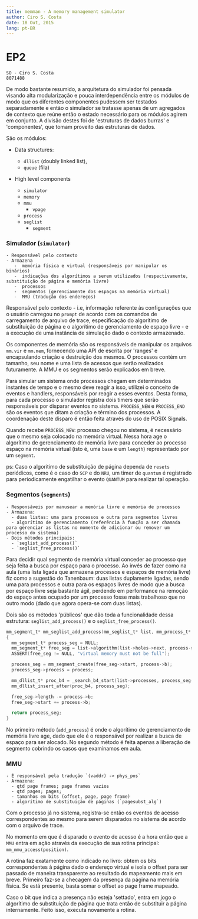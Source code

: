 ```yaml
---
title: memman - A memory management simulator
author: Ciro S. Costa
date: 18 Out, 2015
lang: pt-BR
---
```


# EP2

```slide
SO - Ciro S. Costa
8071488
```

De modo bastante resumido, a arquitetura do simulador foi pensada visando alta modularização e pouca interdependência entre os módulos de modo que os diferentes componentes pudessem ser testados separadamente e então o simulador se tratasse apenas de um agregados de contexto que reúne então o estado necessário para os módulos agirem em conjunto. A divisão destes foi de 'estruturas de dados burras' e 'componentes', que tomam proveito das estruturas de dados.

São os módulos:

- Data structures:
  - `dllist` (doubly linked list),
  - `queue` (fila)

- High level components
  - `simulator`
  - `memory`
  - `mmu `
    - `vpage`
  - `process`
  - `seglist`
    - `segment`


### Simulador (`simulator`)

```slide
- Responsável pelo contexto
- Armazena
   -  memória física e virtual (responsáveis por manipular os binários)
   -  indicações dos algorítimos a serem utilizados (respectivamente, substituição de página e memória livre)
   -  processos
   -  segmentos (gerenciamente dos espaços na memória virtual)
   -  MMU (tradução dos endereços)
```

Responsável pelo contexto - i.e, informação referente às configurações que o usuário carregou no `prompt` de acordo com os comandos de carregamento de arquivo de trace, especificação do algorítimo de substituição de página e o algorítimo de gerenciamento de espaço livre - e a execução de uma instância de simulação dado o contexto armazenado.

Os componentes de memória são os responsáveis de manipular os arquivos `mm.vir` e `mm.mem`, fornecendo uma API de escrita por 'ranges' e encapsulando criação e destruição dos mesmos. O processos contém um tamanho, seu nome e uma lista de acessos que serão realizados futuramente. A MMU e os segmentos serão explicados em breve.

Para simular um sistema onde processos chegam em determinados instantes de tempo e o mesmo deve reagir a isso, utilizei o conceito de eventos e handlers, responsáveis por reagir a esses eventos. Desta forma, para cada processo o simulador registra dois timers que serão responsáveis por disparar eventos no sistema. `PROCESS_NEW` e `PROCESS_END` são os eventos que ditam a criação e término dos processos. A coordenação deste disparo é então feita através do uso de POSIX Signals.

Quando recebe `PROCESS_NEW`: processo chegou no sistema, é necessário que o mesmo seja colocado na memória virtual. Nessa hora age o algorítimo de gerenciamento de memória livre para conceder ao processo espaço na memória virtual (isto é, uma `base` e um `length`) representado por um `segment`.

ps: Caso o algorítimo de substituição de página dependa de `resets` periódicos, como é o caso do `SCP` e do `NRU`, um timer de `quantum` é registrado para periodicamente engatilhar o evento `QUANTUM` para realizar tal operação.


### Segmentos (`segments`)

```slide
- Responsáveis por manusear a memória livre e memória de processos
- Armazena:
  - duas listas: uma para processos e outra para segmentos livres
  - algorítimo de gerenciamento (referência à função a ser chamada para gerenciar as listas no momento de adicionar ou remover um processo do sistema)
- Dois métodos principais:
  - `seglist_add_process()`
  - `seglist_free_process()`
```

Para decidir qual segmento de memória virtual conceder ao processo que seja feita a busca por espaço para o processo. Ao invés de fazer como na aula (uma lista ligada que armazena processos e espaços de memória livre) fiz como a sugestão do Tanenbaum: duas listas duplamente ligadas, sendo uma para processos e outra para os espaços livres de modo que a busca por espaço livre seja bastante ágil, perdendo em performance na remoção do espaço antes ocupado por um processo fosse mais trabalhoso que no outro modo (dado que agora opera-se com duas listas).

Dois são os métodos 'públicos' que dão toda a funcionalidade dessa estrutura: `seglist_add_process()` e o `seglist_free_process()`.


```c
mm_segment_t* mm_seglist_add_process(mm_seglist_t* list, mm_process_t* process)
{
  mm_segment_t* process_seg = NULL;
  mm_segment_t* free_seg = list->algorithm(list->holes->next, process->b);
  ASSERT(free_seg != NULL, "virtual memory must not be full");

  process_seg = mm_segment_create(free_seg->start, process->b);
  process_seg->process = process;

  mm_dllist_t* proc_b4 = _search_b4_start(list->processes, process_seg->start);
  mm_dllist_insert_after(proc_b4, process_seg);

  free_seg->length -= process->b;
  free_seg->start += process->b;

  return process_seg;
}
```

No primeiro método (`add_process`) é onde o algorítimo de gerenciamento de memória livre age, dado que ele é o responsável por realizar a busca de espaço para ser alocado. No segundo método é feita apenas a liberação de segmento cobrindo os casos que examinamos em aula.


### MMU

```
- É responsável pela tradução `(vaddr) -> phys_pos`
- Armazena:
  - qtd page frames; page frames vazios
  - qtd pages; pages;
  - tamanhos em bits (offset, page, page frame)
  - algorítimo de substituição de páginas (`pagesubst_alg`)
```

Com o processo já no sistema, registra-se então os eventos de acesso correspondentes ao mesmo para serem disparados no sistema de acordo com o arquivo de trace.

No momento em que é disparado o evento de acesso é a hora então que a `MMU` entra em ação através da execução de sua rotina principal: `mm_mmu_access(position)`.

A rotina faz exatamente como indicado no livro: obtem os bits correspondentes à página dado o endereço virtual e isola o offset para ser passado de maneira transparente ao resultado do mapeamento mais em breve. Primeiro faz-se a checagem da presença da página na memória física. Se está presente, basta somar o offset ao page frame mapeado.

Caso o bit que indica a presença não esteja 'settado', entra em jogo o algorítimo de substituição de página que trata então de substituir a página internamente. Feito isso, executa novamente a rotina.

